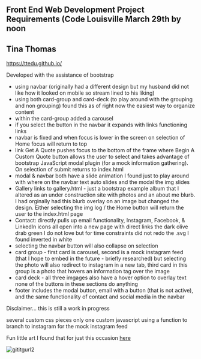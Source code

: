 ## Front End Web Development Project Requirements (Code Louisville March 29th by noon
## Tina Thomas 

https://ttedu.github.io/

Developed with the assistance of bootstrap
  - using navbar (originally had a different design but my husband did not like how it looked on mobile so stream lined to his liking)
  - using both card-group and card-deck (to play around with the grouping and non grouping) found this as of right now the easiest 
    way to organize content 
  - within the card-group added a carousel 
  - if you select the button in the navbar it expands with links functioning links
  - navbar is fixed and when focus is lower in the screen on selection of Home focus will return to top
  - link Get A Quote pushes focus to the bottom of the frame where Begin A Custom Quote button allows the user to select 
    and takes advantage of bootstrap JavaScript modal plugin (for a mock information gathering).  On selection of submit returns
    to index.html
  - modal & navbar both have a slide animation I found just to play around with where on the navbar text auto slides and the modal the 
    img slides
  - Gallery links to gallery.html - just a bootstrap example album that I altered as an under construction site with photos and an about
    me blurb.  I had orginally had this blurb overlay on an image but changed the design.  Either selecting the img log / the Home button
    will return the user to the index.html page
  - Contact: directly pulls up email functionality, Instagram, Facebook, & LinkedIn icons all open into a new page with direct links 
    the dark olive drab green I do not love but for time constraints did not redo the .svg I found inverted in white
  - selecting the navbar button will also collapse on selection 
  - card group - first card is carousel, second is a mock instagram feed (that I hope to embed in the future - briefly researched) but 
    selecting the photo will also redirect to instagram in a new tab, third card in this group is a photo that hovers an information
    tag over the image
  - card deck - all three imgages also have a hover option to overlay text none of the buttons in these sections do anything
  - footer includes the modal button, email with a button (that is not active), and the same functionality of contact and social media
    in the navbar
    
Disclaimer... this is still a work in progress

several custom css pieces
only one custom javascript using a function to branch to instagram for the mock instagram feed 

Fun little art I found that for just this occasion [here](https://shop.bubblesort.io/)

![gititgurl2](https://user-images.githubusercontent.com/7420128/51155215-c98fd480-1844-11e9-9301-cf363519f61d.png)
